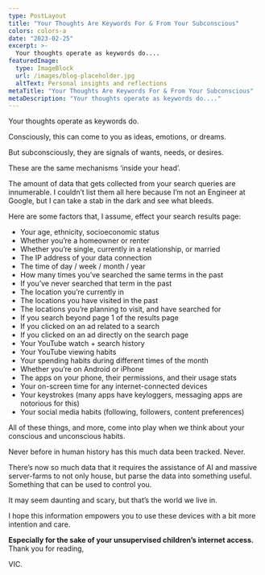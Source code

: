 ```yaml
---
type: PostLayout
title: "Your Thoughts Are Keywords For & From Your Subconscious"
colors: colors-a
date: "2023-02-25"
excerpt: >-
  Your thoughts operate as keywords do....
featuredImage:
  type: ImageBlock
  url: /images/blog-placeholder.jpg
  altText: Personal insights and reflections
metaTitle: "Your Thoughts Are Keywords For & From Your Subconscious"
metaDescription: "Your thoughts operate as keywords do...."
---
```

Your thoughts operate as keywords do.

Consciously, this can come to you as ideas, emotions, or dreams.

But subconsciously, they are signals of wants, needs, or desires.

These are the same mechanisms ‘inside your head’.

The amount of data that gets collected from your search queries are innumerable. I couldn’t list them all here because I’m not an Engineer at Google, but I can take a stab in the dark and see what bleeds.

Here are some factors that, I assume, effect your search results page:

-   Your age, ethnicity, socioeconomic status
-   Whether you’re a homeowner or renter
-   Whether you’re single, currently in a relationship, or married
-   The IP address of your data connection
-   The time of day / week / month / year
-   How many times you’ve searched the same terms in the past
-   If you’ve never searched that term in the past
-   The location you’re currently in
-   The locations you have visited in the past
-   The locations you’re planning to visit, and have searched for
-   If you search beyond page 1 of the results page
-   If you clicked on an ad related to a search
-   If you clicked on an ad directly on the search page
-   Your YouTube watch + search history
-   Your YouTube viewing habits
-   Your spending habits during different times of the month
-   Whether you’re on Android or iPhone
-   The apps on your phone, their permissions, and their usage stats
-   Your on-screen time for any internet-connected devices
-   Your keystrokes (many apps have keyloggers, messaging apps are notorious for this)
-   Your social media habits (following, followers, content preferences)

All of these things, and more, come into play when we think about your conscious and unconscious habits. 

Never before in human history has this much data been tracked. Never.

There’s now so much data that it requires the assistance of AI and massive server-farms to not only house, but parse the data into something useful. Something that can be used to control you.

It may seem daunting and scary, but that’s the world we live in.

I hope this information empowers you to use these devices with a bit more intention and care.

**Especially for the sake of your unsupervised children’s internet access.**
Thank you for reading,

VIC.